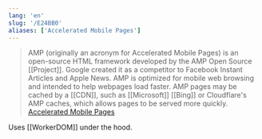 ```yaml
---
lang: 'en'
slug: '/E24BB0'
aliases: ['Accelerated Mobile Pages']
---
```


> AMP (originally an acronym for Accelerated Mobile Pages) is an open-source HTML framework developed by the AMP Open Source [[Project]]. Google created it as a competitor to Facebook Instant Articles and Apple News. AMP is optimized for mobile web browsing and intended to help webpages load faster. AMP pages may be cached by a [[CDN]], such as [[Microsoft]] [[Bing]] or Cloudflare's AMP caches, which allows pages to be served more quickly. [Accelerated Mobile Pages](https://en.wikipedia.org/wiki/Accelerated_Mobile_Pages)

Uses [[WorkerDOM]] under the hood.
